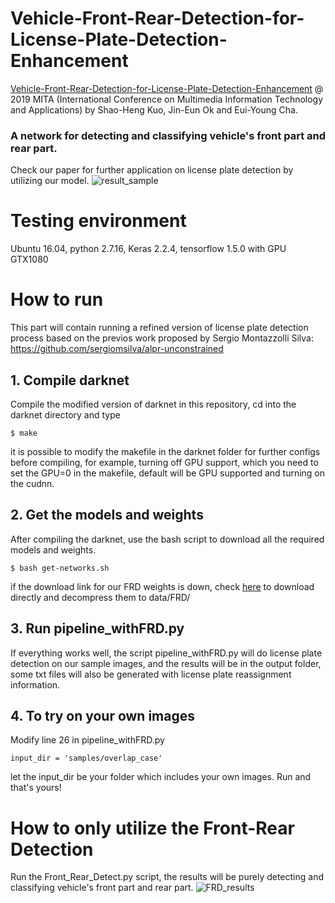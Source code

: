 # Vehicle-Front-Rear-Detection-for-License-Plate-Detection-Enhancement
[Vehicle-Front-Rear-Detection-for-License-Plate-Detection-Enhancement](https://drive.google.com/open?id=1_fjEAgBhQdqUdMInNPVEodBOAX1pyJtq) @ 2019 MITA (International Conference on Multimedia Information Technology and Applications) by Shao-Heng Kuo, Jin-Eun Ok and Eui-Young Cha.
### A network for detecting and classifying vehicle's front part and rear part.
Check our paper for further application on license plate detection by utilizing our model. 
![result_sample](https://user-images.githubusercontent.com/21314064/61183160-11918780-a62d-11e9-9d20-8888df528094.jpg)

# Testing environment
Ubuntu 16.04, python 2.7.16, Keras 2.2.4, tensorflow 1.5.0 with GPU GTX1080

# How to run
This part will contain running a refined version of license plate detection process based on the previos work proposed by Sergio Montazzolli Silva: https://github.com/sergiomsilva/alpr-unconstrained

## 1. Compile darknet
Compile the modified version of darknet in this repository, cd into the darknet directory and type
```
$ make
```
it is possible to modify the makefile in the darknet folder for further configs before compiling, for example, turning off GPU support, which you need to set the GPU=0 in the makefile, default will be GPU supported and turning on the cudnn. 

## 2. Get the models and weights
After compiling the darknet, use the bash script to download all the required models and weights.
```
$ bash get-networks.sh
```
if the download link for our FRD weights is down, check [here](https://drive.google.com/open?id=1O18taeM0wS1kLBTowB64TyHFZmUq1Gxj) to download directly and decompress them to data/FRD/

## 3. Run pipeline_withFRD.py
If everything works well, the script pipeline_withFRD.py will do license plate detection on our sample images, and the results will be in the output folder, some txt files will also be generated with license plate reassignment information.

## 4. To try on your own images
Modify line 26 in pipeline_withFRD.py
```
input_dir = 'samples/overlap_case'
```
let the input_dir be your folder which includes your own images. Run and that's yours!

# How to only utilize the Front-Rear Detection
Run the Front_Rear_Detect.py script, the results will be purely detecting and classifying vehicle's front part and rear part.
![FRD_results](https://user-images.githubusercontent.com/21314064/61181337-a76ce880-a614-11e9-934d-abeb87dfe568.jpg)

